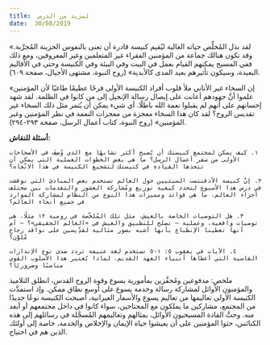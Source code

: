 ```yaml
---
title:  لمزيد من الدرس
date:  30/08/2019
---
```


«لقد بذل المُخلِّص حياته الغالية ليُقيم كنيسة قادرة أن تعنى بالنفوس الحزينة المُجرَّبة. وقد تكون هنالك جماعة من المؤمنين الفقراء غير المتعلمين وغير المعروفين، ومع ذلك ففي المسيح يمكنهم القيام بعمل في البيت وفي البيئة وفي الكنيسة وحتى في الأقاليم البعيدة، وسيكون تأثيرهم بعيد المدى كالأبدية» (روح النبوة، مشتهى الأجيال، صفحة ٦٠٩).

«إن السخاء غير الأناني ملأ قلوب أفراد الكنيسة الأولى فرحًا عظيمًا طاغيًا لأن المؤمنين علموا أنَّ جهودهم أعانت على إيصال رسالة الإنجيل إلى من كانوا في الظلمة. لقد شهد إحسانهم على أنهم لم يقبلوا نعمة الله باطلًا. أي شيء يمكن أن يُثمر مثل ذلك السخاء غير تقديس الروح؟ لقد كان هذا السخاء معجزة من معجزات النعمة في نظر المؤمنين وغير المؤمنين» (روح النبوة، كتاب أعمال الرسل، صفحة ٢٩٣-٢٩٤).

**أسئلة للنقاش:**

`١. كيف يمكن لمجتمع كنيستك أن يُصبح أكثر تشابهًا مع الذي وُصِفَ في الأصحاحات الأولى من سفر أعمال الرسل؟ ما هي بعض الخطوات العملية التي يمكن أن تتخذها القيادة في كنيستك لتشجيع الكنيسة في هذا الاتّجاه؟`

`٢. إنَّ كنيسة الأدفنتست السبتيين حول العالم تستخدم بعض المبادئ التي نوقشت في درس هذا الأسبوع لتحدد كيفية توزيع ومُشاركة العشور والتقدمات بين مختلف أجزاء العالم. ما هي فوائد ومميزات هذا النوع من النظام لمشاركة الموارد في جميع أنحاء العالم؟`

`٣. هل التوصيات الخاصة بالعيش، مثل تلك المُلخَّصة في رومية ١٢ مثلًا، هي توصيات واقعية، وعملية — تصلح للتطبيق والعيش في «العالم الحقيقي»؟ — أم أنها تعطينا الإنطباع بأنها أشبه بصور مثالية لقدِّيسين على نوافذ زجاج مُلوَّن؟`

`٤. الآيات في يعقوب ٥: ١-٥ تستخدم لغة عنيفة تردد صدى نوع الإنذارات القاسية التي أعطاها أنبياء العهد القديم. لماذا يُعتبر هذا الأسلوب القوي مناسبًا وضروريًا؟`

ملخص: مدفوعين ومُحفَّزين بمأمورية يسوع وقوة الروح القدس، انطلق التلاميذ والمؤمنون الأوائل لمشاركة رسالة وخدمة يسوع على أوسع نطاق ممكن. وإذ استمدَّت الكنيسة الأولى تعاليمها من تعاليم يسوع والأسفار العبرانية، أصبحت الكنيسة نوعًا جديدًا من المجتمع، مشاركين ما يملكون مع المحتاجين، سواء كانوا في داخل مجتمعهم أو أبعد منه. وحثَّ القادة المسيحيون الأوائل، بمثالهم وتعاليمهم المُسجَّلة في رسائلهم إلى هذه الكنائس، حثوا المؤمنين على أن يعيشوا حياة الإيمان  والإخلاص والخدمة، خاصة إلى أولئك الذين هم في احتياج.